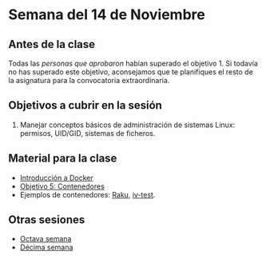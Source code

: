 # Semana del 14 de Noviembre

## Antes de la clase

Todas las *personas que aprobaron* habían superado el objetivo 1. Si todavía no
has superado este objetivo, aconsejamos que te planifiques el resto de la
asignatura para la convocatoria extraordinaria.

## Objetivos a cubrir en la sesión

1. Manejar conceptos básicos de administración de sistemas Linux: permisos,
   UID/GID, sistemas de ficheros.

## Material para la clase

* [Introducción a Docker](http://jj.github.io/IV/documentos/temas/Contenedores)
* [Objetivo 5:
  Contenedores](http://jj.github.io/IV/documentos/proyecto/5.Docker)
* Ejemplos de contenedores:
  [Raku](https://hub.docker.com/r/jjmerelo/alpine-raku),
  [iv-test](https://hub.docker.com/r/jjmerelo/iv-test).
  
## Otras sesiones

* [Octava semana](semana-08.md)
* [Décima semana](semana-10.md)

